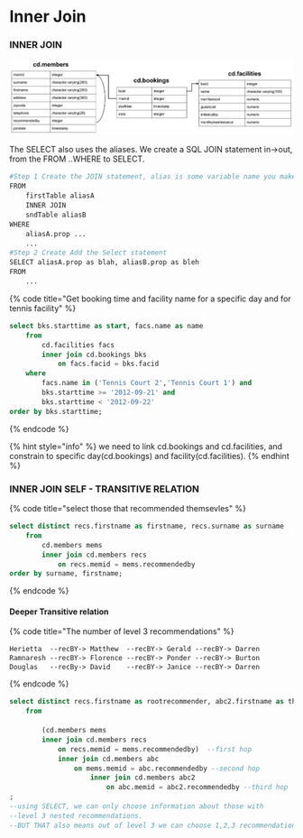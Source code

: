 # Inner Join

### INNER JOIN 

![](../.gitbook/assets/schema-horizontal.svg)

The SELECT also uses the aliases. We create a SQL JOIN statement in-&gt;out, from the FROM ..WHERE to SELECT.

```bash
#Step 1 Create the JOIN statement, alias is some variable name you make up
FROM                        
    firstTable aliasA
    INNER JOIN 
    sndTable aliasB
WHERE
    aliasA.prop ...
    ... 
#Step 2 Create Add the Select statement
SELECT aliasA.prop as blah, aliasB.prop as bleh
FROM
    ...
```

{% code title="Get booking time and facility name for a specific day and for tennis facility" %}
```sql
select bks.starttime as start, facs.name as name
	from 
		cd.facilities facs
		inner join cd.bookings bks
			on facs.facid = bks.facid
	where 
		facs.name in ('Tennis Court 2','Tennis Court 1') and
		bks.starttime >= '2012-09-21' and
		bks.starttime < '2012-09-22'
order by bks.starttime; 
```
{% endcode %}

{% hint style="info" %}
 we need to link cd.bookings and cd.facilities, and constrain to specific day\(cd.bookings\) and facility\(cd.facilities\). 
{% endhint %}

### INNER JOIN SELF - TRANSITIVE RELATION

{% code title="select those that recommended themsevles" %}
```sql
select distinct recs.firstname as firstname, recs.surname as surname
	from 
		cd.members mems
		inner join cd.members recs
			on recs.memid = mems.recommendedby
order by surname, firstname; 
```
{% endcode %}

#### Deeper Transitive relation

{% code title="The number of level 3 recommendations" %}
```text
Herietta  --recBY-> Matthew  --recBY-> Gerald --recBY-> Darren
Ramnaresh --recBY-> Florence --recBY-> Ponder --recBY-> Burton
Douglas   --recBy-> David    --recBY-> Janice --recBY-> Darren
```
{% endcode %}

```sql
select distinct recs.firstname as rootrecommender, abc2.firstname as thirdhoprecommended
	from 
		
		(cd.members mems
		inner join cd.members recs
			on recs.memid = mems.recommendedby)  --first hop
			inner join cd.members abc
				on mems.memid = abc.recommendedby --second hop
					inner join cd.members abc2
						on abc.memid = abc2.recommendedby --third hop
;    
--using SELECT, we can only choose information about those with
--level 3 nested recommendations.
--BUT THAT also means out of level 3 we can choose 1,2,3 recommendations
```

